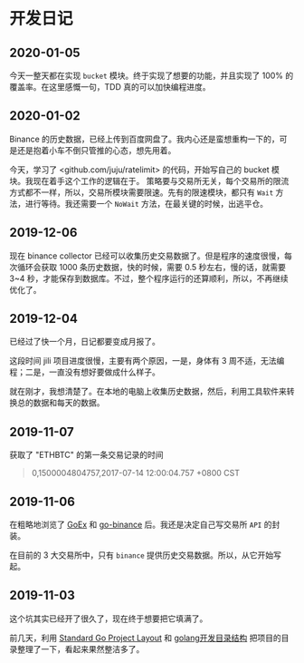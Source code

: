 # 开发日记

## 2020-01-05

今天一整天都在实现 `bucket` 模块。终于实现了想要的功能，并且实现了 100% 的覆盖率。在这里感慨一句，TDD 真的可以加快编程进度。

## 2020-01-02

Binance 的历史数据，已经上传到百度网盘了。我内心还是蛮想重构一下的，可是还是抱着小车不倒只管推的心态，想先用着。

今天，学习了 <github.com/juju/ratelimit> 的代码，开始写自己的 bucket 模块。我现在着手这个工作的逻辑在于。
策略要与交易所无关，每个交易所的限流方式都不一样，所以，交易所模块需要限速。先有的限速模块，都只有 `Wait` 方法，进行等待。我还需要一个 `NoWait` 方法，在最关键的时候，出逃平仓。

## 2019-12-06

现在 binance collector 已经可以收集历史交易数据了。但是程序的速度很慢，每次循环会获取 1000 条历史数据，快的时候，需要 0.5 秒左右，慢的话，就需要 3~4 秒，才能保存到数据库。不过，整个程序运行的还算顺利，所以，不再继续优化了。

## 2019-12-04

已经过了快一个月，日记都要变成月报了。

这段时间 jili 项目进度很慢，主要有两个原因，一是，身体有 3 周不适，无法编程；二是，一直没有想好要做成什么样子。

就在刚才，我想清楚了。在本地的电脑上收集历史数据，然后，利用工具软件来转换总的数据和每天的数据。

## 2019-11-07

获取了 "ETHBTC" 的第一条交易记录的时间

> 0,1500004804757,2017-07-14 12:00:04.757 +0800 CST

## 2019-11-06

在粗略地浏览了 [GoEx](https://github.com/nntaoli-project/GoEx) 和 [go-binance](https://github.com/adshao/go-binance) 后。我还是决定自己写交易所 `API` 的封装。

在目前的 3 大交易所中，只有 `binance` 提供历史交易数据。所以，从它开始写起。

## 2019-11-03

这个坑其实已经开了很久了，现在终于想要把它填满了。

前几天，利用 [Standard Go Project Layout](https://github.com/golang-standards/project-layout) 和 [golang开发目录结构](https://segmentfault.com/a/1190000012926524) 把项目的目录整理了一下，看起来果然整洁多了。
